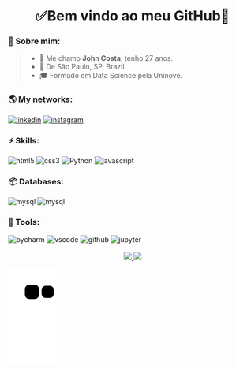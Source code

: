 <h1 align="center"> 
	✅Bem vindo ao meu GitHub🚀
</h1>

### 👦 Sobre mim: 
> - 👋 Me chamo **John Costa**, tenho 27 anos.
> - 📌 De São Paulo, SP, Brazil.
> - 🎓 Formado em Data Science pela Uninove.

### 🌎 My networks:
<div style="display: inline_block">
  <a href="https://www.linkedin.com/in/john-elvis-medeiros-costa/" target="_blank"><img aling="center" alt="linkedin" src="https://img.shields.io/badge/LinkedIn-0077B5?style=for-the-badge&logo=linkedin&logoColor=white" /></a>
  <a href="https://www.instagram.com/johnelviscosta/"  target="_blank"><img aling="center" alt="instagram" src="https://img.shields.io/badge/Instagram-E4405F?style=for-the-badge&logo=instagram&logoColor=white")/></a>
</div>
  
### ⚡ Skills:
<div style="display: inline_block">
  <img aling="center" alt="html5" src="https://img.shields.io/badge/HTML5-E34F26?style=for-the-badge&logo=html5&logoColor=white" />
  <img aling="center" alt="css3" src="https://img.shields.io/badge/CSS3-1572B6?style=for-the-badge&logo=css3&logoColor=white" />
  <img aling='center' alt="Python" src="https://img.shields.io/badge/python-3670A0?style=for-the-badge&logo=python&logoColor=ffdd54"/>
  <img aling='center' alt="javascript" src="https://img.shields.io/badge/JavaScript-323330?style=for-the-badge&logo=javascript&logoColor=F7DF1E" />
</div>

### 📦 Databases:
<div>
  <img aling="center" alt="mysql" src="https://img.shields.io/badge/Postgress-005C84?style=for-the-badge&logo=postgresql&logoColor=white"/>
  <img aling="center" alt="mysql" src="https://img.shields.io/badge/MySQL-005C84?style=for-the-badge&logo=mysql&logoColor=white"/>
</div>

### 🧰 Tools:
<div>
  <img aling="center" alt="pycharm" src="https://img.shields.io/badge/-Pycharm-brightgreen?style=for-the-badge&logo=pycharm&logoColor=white"/>
  <img aling="center" alt="vscode" src="https://img.shields.io/badge/VSCode-0078D4?style=for-the-badge&logo=visual%20studio%20code&logoColor=white"/>
  <img aling="center" alt="github" src="https://img.shields.io/badge/GitHub-100000?style=for-the-badge&logo=github&logoColor=white"/>
  <img aling="center" alt="jupyter" src="https://img.shields.io/badge/Jupyter-F37626.svg?&style=for-the-badge&logo=Jupyter&logoColor=white"/>
</div>

<br>
<div align="center">
  <a href="https://github.com/JohnElvisMedeirosCosta">
  <img height="150em" src="https://github-readme-stats.vercel.app/api?username=JohnElvisMedeirosCosta&show_icons=true&theme=tokyonight"/>
  <img height="150em" src="https://github-readme-stats.vercel.app/api/top-langs/?username=JohnElvisMedeirosCosta&layout=compact&langs_count=7&theme=tokyonight"/>
</div>
  
![Snake animation](https://github.com/whoemai/whoemai/blob/output/github-contribution-grid-snake.svg)
